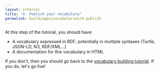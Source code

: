 ```yaml
---
layout: internal
title: "4- Publish your vocabulary"
permalink: build/apps/vocabularies/4-publish
---
```


At this step of the tutorial, you should have:
- A vocabulary expressed in RDF, potentially in multiple syntaxes (Turtle, JSON-LD, N3, RDF/XML...)
- A documentation for this vocabulary in HTML

If you don't, then you should go back to the [vocabulary building tutorial](3-build). If you do, let's go live!
